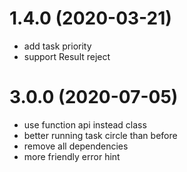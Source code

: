 # 1.4.0 (2020-03-21)
- add task priority
- support Result reject


# 3.0.0 (2020-07-05)
- use function api instead class
- better running task circle than before
- remove all dependencies
- more friendly error hint
